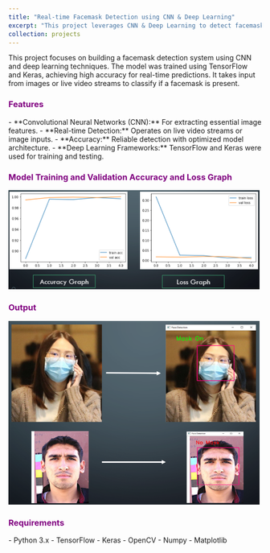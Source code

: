 ```yaml
---
title: "Real-time Facemask Detection using CNN & Deep Learning"
excerpt: "This project leverages CNN & Deep Learning to detect facemask usage in real-time.<br/><img src='/images/Face_Mask.png'>"
collection: projects
---
```


This project focuses on building a facemask detection system using CNN and deep learning techniques. The model was trained using TensorFlow and Keras, achieving high accuracy for real-time predictions. It takes input from images or live video streams to classify if a facemask is present.

<h3 style="color:purple;">Features</h3>
- **Convolutional Neural Networks (CNN):** For extracting essential image features.
- **Real-time Detection:** Operates on live video streams or image inputs.
- **Accuracy:** Reliable detection with optimized model architecture.
- **Deep Learning Frameworks:** TensorFlow and Keras were used for training and testing.

<h3 style="color:purple;">Model Training and Validation Accuracy and Loss Graph</h3>
<img src='/images/AccuracyLossImage.png' width="500">

<h3 style="color:purple;">Output</h3>
<img src='/images/MaskOutput.png' width="500">

<h3 style="color:purple;">Requirements</h3>
- Python 3.x
- TensorFlow
- Keras
- OpenCV
- Numpy
- Matplotlib
